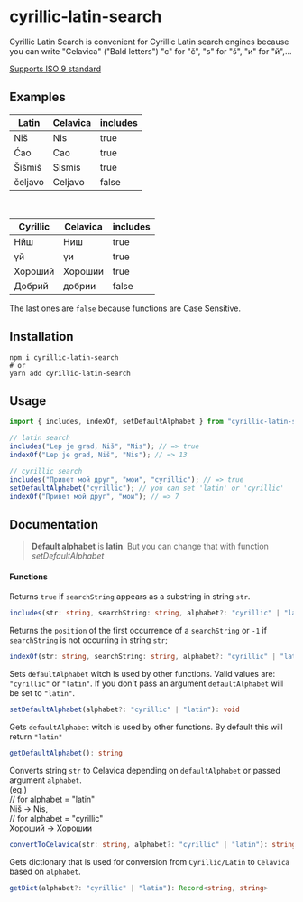 # cyrillic-latin-search

Cyrillic Latin Search is convenient for Cyrillic Latin search engines because you can write "Celavica" ("Bald letters") "c" for "č", "s" for "š", "и" for "й",...

[Supports ISO 9 standard](https://en.wikipedia.org/wiki/ISO_9)

## Examples

| Latin   | Celavica | includes |
| ------- | -------- | -------- |
| Niš     | Nis      | true     |
| Ćao     | Cao      | true     |
| Šišmiš  | Sismis   | true     |
| čeljavo | Celjavo  | false    |

<br>

| Cyrillic | Celavica | includes |
| -------- | -------- | -------- |
| Нӣш      | Ниш      | true     |
| үй       | үи       | true     |
| Хороший  | Хорошии  | true     |
| Добрий   | добрии   | false    |

The last ones are `false` because functions are Case Sensitive.

## Installation

```console
npm i cyrillic-latin-search
# or
yarn add cyrillic-latin-search
```

## Usage

```ts
import { includes, indexOf, setDefaultAlphabet } from "cyrillic-latin-search";

// latin search
includes("Lep je grad, Niš", "Nis"); // => true
indexOf("Lep je grad, Niš", "Nis"); // => 13

// cyrillic search
includes("Привет мой друг", "мои", "cyrillic"); // => true
setDefaultAlphabet("cyrillic"); // you can set 'latin' or 'cyrillic'
indexOf("Привет мой друг", "мои"); // => 7
```

## Documentation

> **Default alphabet** is **latin**. But you can change that with function _setDefaultAlphabet_

#### Functions

Returns `true` if `searchString` appears as a substring in string `str`.

```ts
includes(str: string, searchString: string, alphabet?: "cyrillic" | "latin"): boolean
```

Returns the `position` of the first occurrence of a `searchString` or `-1` if `searchString` is not occurring in string `str`;

```ts
indexOf(str: string, searchString: string, alphabet?: "cyrillic" | "latin"): number
```

Sets `defaultAlphabet` witch is used by other functions.
Valid values are: `"cyrillic"` or `"latin"`.
If you don't pass an argument `defaultAlphabet` will be set to `"latin"`.

```ts
setDefaultAlphabet(alphabet?: "cyrillic" | "latin"): void
```

Gets `defaultAlphabet` witch is used by other functions.
By default this will return `"latin"`

```ts
getDefaultAlphabet(): string
```

Converts string `str` to Celavica depending on `defaultAlphabet` or passed argument `alphabet`. <br>
(eg.) <br>
// for alphabet = "latin" <br>
Niš -> Nis, <br>
// for alphabet = "cyrillic" <br>
Хороший -> Хорошии

```ts
convertToCelavica(str: string, alphabet?: "cyrillic" | "latin"): string
```

Gets dictionary that is used for conversion from `Cyrillic/Latin` to `Celavica` based on `alphabet`.

```ts
getDict(alphabet?: "cyrillic" | "latin"): Record<string, string>
```
